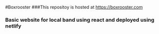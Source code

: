 #Boxrooster
###This repositoy is hosted at https://boxrooster.com 
### Basic website for local band using react and deployed using netlify
